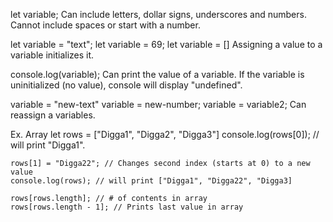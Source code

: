 let variable; 
    Can include letters, dollar signs, underscores and numbers.
    Cannot include spaces or start with a number.

let variable = "text";
let variable = 69;
let variable = [] 
    Assigning a value to a variable initializes it.

console.log(variable);
    Can print the value of a variable.
    If the variable is uninitialized (no value), console will display "undefined".

variable = "new-text"
variable = new-number;
variable = variable2;
    Can reassign a variables.



Ex. Array
    let rows = ["Digga1", "Digga2", "Digga3"]
    console.log(rows[0]); // will print "Digga1".
    
    rows[1] = "Digga22"; // Changes second index (starts at 0) to a new value
    console.log(rows); // will print ["Digga1", "Digga22", "Digga3]

    rows[rows.length]; // # of contents in array
    rows[rows.length - 1]; // Prints last value in array